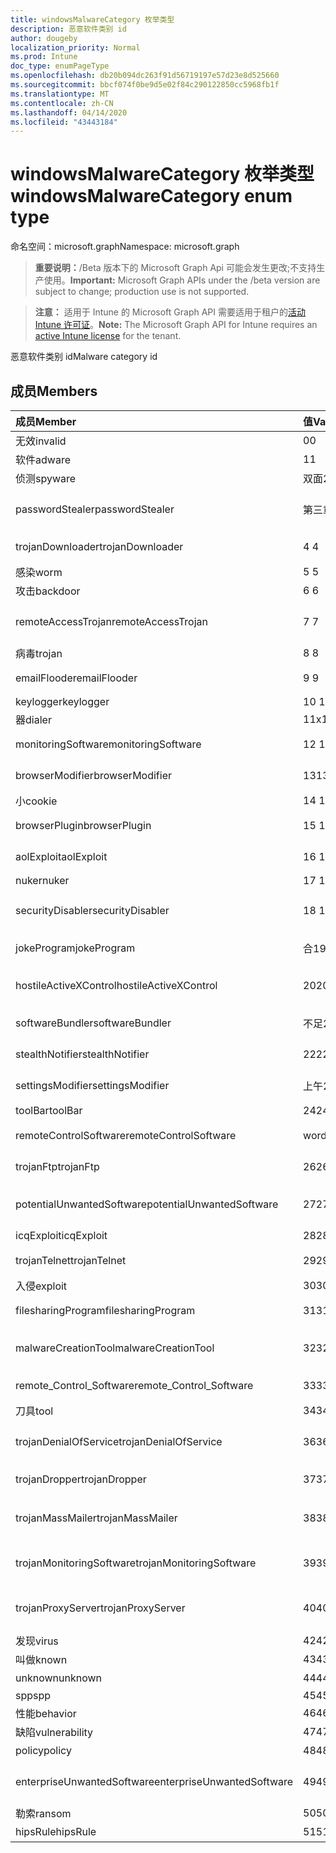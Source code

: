```yaml
---
title: windowsMalwareCategory 枚举类型
description: 恶意软件类别 id
author: dougeby
localization_priority: Normal
ms.prod: Intune
doc_type: enumPageType
ms.openlocfilehash: db20b094dc263f91d56719197e57d23e8d525660
ms.sourcegitcommit: bbcf074f0be9d5e02f84c290122850cc5968fb1f
ms.translationtype: MT
ms.contentlocale: zh-CN
ms.lasthandoff: 04/14/2020
ms.locfileid: "43443184"
---
```

# <a name="windowsmalwarecategory-enum-type"></a><span data-ttu-id="e9574-103">windowsMalwareCategory 枚举类型</span><span class="sxs-lookup"><span data-stu-id="e9574-103">windowsMalwareCategory enum type</span></span>

<span data-ttu-id="e9574-104">命名空间：microsoft.graph</span><span class="sxs-lookup"><span data-stu-id="e9574-104">Namespace: microsoft.graph</span></span>

> <span data-ttu-id="e9574-105">**重要说明：**/Beta 版本下的 Microsoft Graph Api 可能会发生更改;不支持生产使用。</span><span class="sxs-lookup"><span data-stu-id="e9574-105">**Important:** Microsoft Graph APIs under the /beta version are subject to change; production use is not supported.</span></span>

> <span data-ttu-id="e9574-106">**注意：** 适用于 Intune 的 Microsoft Graph API 需要适用于租户的[活动 Intune 许可证](https://go.microsoft.com/fwlink/?linkid=839381)。</span><span class="sxs-lookup"><span data-stu-id="e9574-106">**Note:** The Microsoft Graph API for Intune requires an [active Intune license](https://go.microsoft.com/fwlink/?linkid=839381) for the tenant.</span></span>

<span data-ttu-id="e9574-107">恶意软件类别 id</span><span class="sxs-lookup"><span data-stu-id="e9574-107">Malware category id</span></span>

## <a name="members"></a><span data-ttu-id="e9574-108">成员</span><span class="sxs-lookup"><span data-stu-id="e9574-108">Members</span></span>
|<span data-ttu-id="e9574-109">成员</span><span class="sxs-lookup"><span data-stu-id="e9574-109">Member</span></span>|<span data-ttu-id="e9574-110">值</span><span class="sxs-lookup"><span data-stu-id="e9574-110">Value</span></span>|<span data-ttu-id="e9574-111">说明</span><span class="sxs-lookup"><span data-stu-id="e9574-111">Description</span></span>|
|:---|:---|:---|
|<span data-ttu-id="e9574-112">无效</span><span class="sxs-lookup"><span data-stu-id="e9574-112">invalid</span></span>|<span data-ttu-id="e9574-113">0</span><span class="sxs-lookup"><span data-stu-id="e9574-113">0</span></span>|<span data-ttu-id="e9574-114">Invalid</span><span class="sxs-lookup"><span data-stu-id="e9574-114">Invalid</span></span>|
|<span data-ttu-id="e9574-115">软件</span><span class="sxs-lookup"><span data-stu-id="e9574-115">adware</span></span>|<span data-ttu-id="e9574-116">1</span><span class="sxs-lookup"><span data-stu-id="e9574-116">1</span></span>|<span data-ttu-id="e9574-117">软件</span><span class="sxs-lookup"><span data-stu-id="e9574-117">Adware</span></span>|
|<span data-ttu-id="e9574-118">侦测</span><span class="sxs-lookup"><span data-stu-id="e9574-118">spyware</span></span>|<span data-ttu-id="e9574-119">双面</span><span class="sxs-lookup"><span data-stu-id="e9574-119">2</span></span>|<span data-ttu-id="e9574-120">侦测</span><span class="sxs-lookup"><span data-stu-id="e9574-120">Spyware</span></span>|
|<span data-ttu-id="e9574-121">passwordStealer</span><span class="sxs-lookup"><span data-stu-id="e9574-121">passwordStealer</span></span>|<span data-ttu-id="e9574-122">第三章</span><span class="sxs-lookup"><span data-stu-id="e9574-122">3</span></span>|<span data-ttu-id="e9574-123">密码 stealer</span><span class="sxs-lookup"><span data-stu-id="e9574-123">Password stealer</span></span>|
|<span data-ttu-id="e9574-124">trojanDownloader</span><span class="sxs-lookup"><span data-stu-id="e9574-124">trojanDownloader</span></span>|<span data-ttu-id="e9574-125">4 </span><span class="sxs-lookup"><span data-stu-id="e9574-125">4</span></span>|<span data-ttu-id="e9574-126">特洛伊木马下载程序</span><span class="sxs-lookup"><span data-stu-id="e9574-126">Trojan downloader</span></span>|
|<span data-ttu-id="e9574-127">感染</span><span class="sxs-lookup"><span data-stu-id="e9574-127">worm</span></span>|<span data-ttu-id="e9574-128">5 </span><span class="sxs-lookup"><span data-stu-id="e9574-128">5</span></span>|<span data-ttu-id="e9574-129">感染</span><span class="sxs-lookup"><span data-stu-id="e9574-129">Worm</span></span>|
|<span data-ttu-id="e9574-130">攻击</span><span class="sxs-lookup"><span data-stu-id="e9574-130">backdoor</span></span>|<span data-ttu-id="e9574-131">6 </span><span class="sxs-lookup"><span data-stu-id="e9574-131">6</span></span>|<span data-ttu-id="e9574-132">攻击</span><span class="sxs-lookup"><span data-stu-id="e9574-132">Backdoor</span></span>|
|<span data-ttu-id="e9574-133">remoteAccessTrojan</span><span class="sxs-lookup"><span data-stu-id="e9574-133">remoteAccessTrojan</span></span>|<span data-ttu-id="e9574-134">7 </span><span class="sxs-lookup"><span data-stu-id="e9574-134">7</span></span>|<span data-ttu-id="e9574-135">远程访问特洛伊木马</span><span class="sxs-lookup"><span data-stu-id="e9574-135">Remote access Trojan</span></span>|
|<span data-ttu-id="e9574-136">病毒</span><span class="sxs-lookup"><span data-stu-id="e9574-136">trojan</span></span>|<span data-ttu-id="e9574-137">8 </span><span class="sxs-lookup"><span data-stu-id="e9574-137">8</span></span>|<span data-ttu-id="e9574-138">病毒</span><span class="sxs-lookup"><span data-stu-id="e9574-138">Trojan</span></span>|
|<span data-ttu-id="e9574-139">emailFlooder</span><span class="sxs-lookup"><span data-stu-id="e9574-139">emailFlooder</span></span>|<span data-ttu-id="e9574-140">9 </span><span class="sxs-lookup"><span data-stu-id="e9574-140">9</span></span>|<span data-ttu-id="e9574-141">电子邮件 flooder</span><span class="sxs-lookup"><span data-stu-id="e9574-141">Email flooder</span></span>|
|<span data-ttu-id="e9574-142">keylogger</span><span class="sxs-lookup"><span data-stu-id="e9574-142">keylogger</span></span>|<span data-ttu-id="e9574-143">10 </span><span class="sxs-lookup"><span data-stu-id="e9574-143">10</span></span>|<span data-ttu-id="e9574-144">Keylogger</span><span class="sxs-lookup"><span data-stu-id="e9574-144">Keylogger</span></span>|
|<span data-ttu-id="e9574-145">器</span><span class="sxs-lookup"><span data-stu-id="e9574-145">dialer</span></span>|<span data-ttu-id="e9574-146">11x17</span><span class="sxs-lookup"><span data-stu-id="e9574-146">11</span></span>|<span data-ttu-id="e9574-147">器</span><span class="sxs-lookup"><span data-stu-id="e9574-147">Dialer</span></span>|
|<span data-ttu-id="e9574-148">monitoringSoftware</span><span class="sxs-lookup"><span data-stu-id="e9574-148">monitoringSoftware</span></span>|<span data-ttu-id="e9574-149">12 </span><span class="sxs-lookup"><span data-stu-id="e9574-149">12</span></span>|<span data-ttu-id="e9574-150">监视软件</span><span class="sxs-lookup"><span data-stu-id="e9574-150">Monitoring software</span></span>|
|<span data-ttu-id="e9574-151">browserModifier</span><span class="sxs-lookup"><span data-stu-id="e9574-151">browserModifier</span></span>|<span data-ttu-id="e9574-152">13</span><span class="sxs-lookup"><span data-stu-id="e9574-152">13</span></span>|<span data-ttu-id="e9574-153">浏览器修饰符</span><span class="sxs-lookup"><span data-stu-id="e9574-153">Browser modifier</span></span>|
|<span data-ttu-id="e9574-154">小</span><span class="sxs-lookup"><span data-stu-id="e9574-154">cookie</span></span>|<span data-ttu-id="e9574-155">14 </span><span class="sxs-lookup"><span data-stu-id="e9574-155">14</span></span>|<span data-ttu-id="e9574-156">Cookie</span><span class="sxs-lookup"><span data-stu-id="e9574-156">Cookie</span></span>|
|<span data-ttu-id="e9574-157">browserPlugin</span><span class="sxs-lookup"><span data-stu-id="e9574-157">browserPlugin</span></span>|<span data-ttu-id="e9574-158">15 </span><span class="sxs-lookup"><span data-stu-id="e9574-158">15</span></span>|<span data-ttu-id="e9574-159">浏览器插件</span><span class="sxs-lookup"><span data-stu-id="e9574-159">Browser plugin</span></span>|
|<span data-ttu-id="e9574-160">aolExploit</span><span class="sxs-lookup"><span data-stu-id="e9574-160">aolExploit</span></span>|<span data-ttu-id="e9574-161">16 </span><span class="sxs-lookup"><span data-stu-id="e9574-161">16</span></span>|<span data-ttu-id="e9574-162">AOL 攻击</span><span class="sxs-lookup"><span data-stu-id="e9574-162">AOL exploit</span></span>|
|<span data-ttu-id="e9574-163">nuker</span><span class="sxs-lookup"><span data-stu-id="e9574-163">nuker</span></span>|<span data-ttu-id="e9574-164">17 </span><span class="sxs-lookup"><span data-stu-id="e9574-164">17</span></span>|<span data-ttu-id="e9574-165">Nuker</span><span class="sxs-lookup"><span data-stu-id="e9574-165">Nuker</span></span>|
|<span data-ttu-id="e9574-166">securityDisabler</span><span class="sxs-lookup"><span data-stu-id="e9574-166">securityDisabler</span></span>|<span data-ttu-id="e9574-167">18 </span><span class="sxs-lookup"><span data-stu-id="e9574-167">18</span></span>|<span data-ttu-id="e9574-168">安全 disabler</span><span class="sxs-lookup"><span data-stu-id="e9574-168">Security disabler</span></span>|
|<span data-ttu-id="e9574-169">jokeProgram</span><span class="sxs-lookup"><span data-stu-id="e9574-169">jokeProgram</span></span>|<span data-ttu-id="e9574-170">合</span><span class="sxs-lookup"><span data-stu-id="e9574-170">19</span></span>|<span data-ttu-id="e9574-171">玩笑程序</span><span class="sxs-lookup"><span data-stu-id="e9574-171">Joke program</span></span>|
|<span data-ttu-id="e9574-172">hostileActiveXControl</span><span class="sxs-lookup"><span data-stu-id="e9574-172">hostileActiveXControl</span></span>|<span data-ttu-id="e9574-173">20</span><span class="sxs-lookup"><span data-stu-id="e9574-173">20</span></span>|<span data-ttu-id="e9574-174">恶意 ActiveX 控件</span><span class="sxs-lookup"><span data-stu-id="e9574-174">Hostile ActiveX control</span></span>|
|<span data-ttu-id="e9574-175">softwareBundler</span><span class="sxs-lookup"><span data-stu-id="e9574-175">softwareBundler</span></span>|<span data-ttu-id="e9574-176">不足</span><span class="sxs-lookup"><span data-stu-id="e9574-176">21</span></span>|<span data-ttu-id="e9574-177">软件捆绑程序</span><span class="sxs-lookup"><span data-stu-id="e9574-177">Software bundler</span></span>|
|<span data-ttu-id="e9574-178">stealthNotifier</span><span class="sxs-lookup"><span data-stu-id="e9574-178">stealthNotifier</span></span>|<span data-ttu-id="e9574-179">22</span><span class="sxs-lookup"><span data-stu-id="e9574-179">22</span></span>|<span data-ttu-id="e9574-180">隐形修饰符</span><span class="sxs-lookup"><span data-stu-id="e9574-180">Stealth modifier</span></span>|
|<span data-ttu-id="e9574-181">settingsModifier</span><span class="sxs-lookup"><span data-stu-id="e9574-181">settingsModifier</span></span>|<span data-ttu-id="e9574-182">上午</span><span class="sxs-lookup"><span data-stu-id="e9574-182">23</span></span>|<span data-ttu-id="e9574-183">Settings 修饰符</span><span class="sxs-lookup"><span data-stu-id="e9574-183">Settings modifier</span></span>|
|<span data-ttu-id="e9574-184">toolBar</span><span class="sxs-lookup"><span data-stu-id="e9574-184">toolBar</span></span>|<span data-ttu-id="e9574-185">24</span><span class="sxs-lookup"><span data-stu-id="e9574-185">24</span></span>|<span data-ttu-id="e9574-186">工具栏</span><span class="sxs-lookup"><span data-stu-id="e9574-186">Toolbar</span></span>|
|<span data-ttu-id="e9574-187">remoteControlSoftware</span><span class="sxs-lookup"><span data-stu-id="e9574-187">remoteControlSoftware</span></span>|<span data-ttu-id="e9574-188">word</span><span class="sxs-lookup"><span data-stu-id="e9574-188">25</span></span>|<span data-ttu-id="e9574-189">远程控制软件</span><span class="sxs-lookup"><span data-stu-id="e9574-189">Remote control software</span></span>|
|<span data-ttu-id="e9574-190">trojanFtp</span><span class="sxs-lookup"><span data-stu-id="e9574-190">trojanFtp</span></span>|<span data-ttu-id="e9574-191">26</span><span class="sxs-lookup"><span data-stu-id="e9574-191">26</span></span>|<span data-ttu-id="e9574-192">特洛伊木马 FTP</span><span class="sxs-lookup"><span data-stu-id="e9574-192">Trojan FTP</span></span>|
|<span data-ttu-id="e9574-193">potentialUnwantedSoftware</span><span class="sxs-lookup"><span data-stu-id="e9574-193">potentialUnwantedSoftware</span></span>|<span data-ttu-id="e9574-194">27</span><span class="sxs-lookup"><span data-stu-id="e9574-194">27</span></span>|<span data-ttu-id="e9574-195">潜在的不需要的软件</span><span class="sxs-lookup"><span data-stu-id="e9574-195">Potential unwanted software</span></span>|
|<span data-ttu-id="e9574-196">icqExploit</span><span class="sxs-lookup"><span data-stu-id="e9574-196">icqExploit</span></span>|<span data-ttu-id="e9574-197">28</span><span class="sxs-lookup"><span data-stu-id="e9574-197">28</span></span>|<span data-ttu-id="e9574-198">ICQ 攻击</span><span class="sxs-lookup"><span data-stu-id="e9574-198">ICQ exploit</span></span>|
|<span data-ttu-id="e9574-199">trojanTelnet</span><span class="sxs-lookup"><span data-stu-id="e9574-199">trojanTelnet</span></span>|<span data-ttu-id="e9574-200">29</span><span class="sxs-lookup"><span data-stu-id="e9574-200">29</span></span>|<span data-ttu-id="e9574-201">特洛伊木马 telnet</span><span class="sxs-lookup"><span data-stu-id="e9574-201">Trojan telnet</span></span>|
|<span data-ttu-id="e9574-202">入侵</span><span class="sxs-lookup"><span data-stu-id="e9574-202">exploit</span></span>|<span data-ttu-id="e9574-203">30</span><span class="sxs-lookup"><span data-stu-id="e9574-203">30</span></span>|<span data-ttu-id="e9574-204">入侵</span><span class="sxs-lookup"><span data-stu-id="e9574-204">Exploit</span></span>|
|<span data-ttu-id="e9574-205">filesharingProgram</span><span class="sxs-lookup"><span data-stu-id="e9574-205">filesharingProgram</span></span>|<span data-ttu-id="e9574-206">31</span><span class="sxs-lookup"><span data-stu-id="e9574-206">31</span></span>|<span data-ttu-id="e9574-207">文件共享程序</span><span class="sxs-lookup"><span data-stu-id="e9574-207">File sharing program</span></span>|
|<span data-ttu-id="e9574-208">malwareCreationTool</span><span class="sxs-lookup"><span data-stu-id="e9574-208">malwareCreationTool</span></span>|<span data-ttu-id="e9574-209">32</span><span class="sxs-lookup"><span data-stu-id="e9574-209">32</span></span>|<span data-ttu-id="e9574-210">恶意软件创建工具</span><span class="sxs-lookup"><span data-stu-id="e9574-210">Malware creation tool</span></span>|
|<span data-ttu-id="e9574-211">remote_Control_Software</span><span class="sxs-lookup"><span data-stu-id="e9574-211">remote_Control_Software</span></span>|<span data-ttu-id="e9574-212">33</span><span class="sxs-lookup"><span data-stu-id="e9574-212">33</span></span>|<span data-ttu-id="e9574-213">远程控制软件</span><span class="sxs-lookup"><span data-stu-id="e9574-213">Remote control software</span></span>|
|<span data-ttu-id="e9574-214">刀具</span><span class="sxs-lookup"><span data-stu-id="e9574-214">tool</span></span>|<span data-ttu-id="e9574-215">34</span><span class="sxs-lookup"><span data-stu-id="e9574-215">34</span></span>|<span data-ttu-id="e9574-216">工具</span><span class="sxs-lookup"><span data-stu-id="e9574-216">Tool</span></span>|
|<span data-ttu-id="e9574-217">trojanDenialOfService</span><span class="sxs-lookup"><span data-stu-id="e9574-217">trojanDenialOfService</span></span>|<span data-ttu-id="e9574-218">36</span><span class="sxs-lookup"><span data-stu-id="e9574-218">36</span></span>|<span data-ttu-id="e9574-219">特洛伊木马拒绝服务</span><span class="sxs-lookup"><span data-stu-id="e9574-219">Trojan denial of service</span></span>|
|<span data-ttu-id="e9574-220">trojanDropper</span><span class="sxs-lookup"><span data-stu-id="e9574-220">trojanDropper</span></span>|<span data-ttu-id="e9574-221">37</span><span class="sxs-lookup"><span data-stu-id="e9574-221">37</span></span>|<span data-ttu-id="e9574-222">特洛伊木马程序吸管</span><span class="sxs-lookup"><span data-stu-id="e9574-222">Trojan dropper</span></span>|
|<span data-ttu-id="e9574-223">trojanMassMailer</span><span class="sxs-lookup"><span data-stu-id="e9574-223">trojanMassMailer</span></span>|<span data-ttu-id="e9574-224">38</span><span class="sxs-lookup"><span data-stu-id="e9574-224">38</span></span>|<span data-ttu-id="e9574-225">特洛伊木马邮件群发程序</span><span class="sxs-lookup"><span data-stu-id="e9574-225">Trojan mass mailer</span></span>|
|<span data-ttu-id="e9574-226">trojanMonitoringSoftware</span><span class="sxs-lookup"><span data-stu-id="e9574-226">trojanMonitoringSoftware</span></span>|<span data-ttu-id="e9574-227">39</span><span class="sxs-lookup"><span data-stu-id="e9574-227">39</span></span>|<span data-ttu-id="e9574-228">特洛伊木马监视软件</span><span class="sxs-lookup"><span data-stu-id="e9574-228">Trojan monitoring software</span></span>|
|<span data-ttu-id="e9574-229">trojanProxyServer</span><span class="sxs-lookup"><span data-stu-id="e9574-229">trojanProxyServer</span></span>|<span data-ttu-id="e9574-230">40</span><span class="sxs-lookup"><span data-stu-id="e9574-230">40</span></span>|<span data-ttu-id="e9574-231">特洛伊木马代理服务器</span><span class="sxs-lookup"><span data-stu-id="e9574-231">Trojan proxy server</span></span>|
|<span data-ttu-id="e9574-232">发现</span><span class="sxs-lookup"><span data-stu-id="e9574-232">virus</span></span>|<span data-ttu-id="e9574-233">42</span><span class="sxs-lookup"><span data-stu-id="e9574-233">42</span></span>|<span data-ttu-id="e9574-234">发现</span><span class="sxs-lookup"><span data-stu-id="e9574-234">Virus</span></span>|
|<span data-ttu-id="e9574-235">叫做</span><span class="sxs-lookup"><span data-stu-id="e9574-235">known</span></span>|<span data-ttu-id="e9574-236">43</span><span class="sxs-lookup"><span data-stu-id="e9574-236">43</span></span>|<span data-ttu-id="e9574-237">叫做</span><span class="sxs-lookup"><span data-stu-id="e9574-237">Known</span></span>|
|<span data-ttu-id="e9574-238">unknown</span><span class="sxs-lookup"><span data-stu-id="e9574-238">unknown</span></span>|<span data-ttu-id="e9574-239">44</span><span class="sxs-lookup"><span data-stu-id="e9574-239">44</span></span>|<span data-ttu-id="e9574-240">未知</span><span class="sxs-lookup"><span data-stu-id="e9574-240">Unknown</span></span>|
|<span data-ttu-id="e9574-241">spp</span><span class="sxs-lookup"><span data-stu-id="e9574-241">spp</span></span>|<span data-ttu-id="e9574-242">45</span><span class="sxs-lookup"><span data-stu-id="e9574-242">45</span></span>|<span data-ttu-id="e9574-243">SPP</span><span class="sxs-lookup"><span data-stu-id="e9574-243">SPP</span></span>|
|<span data-ttu-id="e9574-244">性能</span><span class="sxs-lookup"><span data-stu-id="e9574-244">behavior</span></span>|<span data-ttu-id="e9574-245">46</span><span class="sxs-lookup"><span data-stu-id="e9574-245">46</span></span>|<span data-ttu-id="e9574-246">行为</span><span class="sxs-lookup"><span data-stu-id="e9574-246">Behavior</span></span>|
|<span data-ttu-id="e9574-247">缺陷</span><span class="sxs-lookup"><span data-stu-id="e9574-247">vulnerability</span></span>|<span data-ttu-id="e9574-248">47</span><span class="sxs-lookup"><span data-stu-id="e9574-248">47</span></span>|<span data-ttu-id="e9574-249">缺陷</span><span class="sxs-lookup"><span data-stu-id="e9574-249">Vulnerability</span></span>|
|<span data-ttu-id="e9574-250">policy</span><span class="sxs-lookup"><span data-stu-id="e9574-250">policy</span></span>|<span data-ttu-id="e9574-251">48</span><span class="sxs-lookup"><span data-stu-id="e9574-251">48</span></span>|<span data-ttu-id="e9574-252">策略</span><span class="sxs-lookup"><span data-stu-id="e9574-252">Policy</span></span>|
|<span data-ttu-id="e9574-253">enterpriseUnwantedSoftware</span><span class="sxs-lookup"><span data-stu-id="e9574-253">enterpriseUnwantedSoftware</span></span>|<span data-ttu-id="e9574-254">49</span><span class="sxs-lookup"><span data-stu-id="e9574-254">49</span></span>|<span data-ttu-id="e9574-255">企业不需要的软件</span><span class="sxs-lookup"><span data-stu-id="e9574-255">Enterprise Unwanted Software</span></span>|
|<span data-ttu-id="e9574-256">勒索</span><span class="sxs-lookup"><span data-stu-id="e9574-256">ransom</span></span>|<span data-ttu-id="e9574-257">50</span><span class="sxs-lookup"><span data-stu-id="e9574-257">50</span></span>|<span data-ttu-id="e9574-258">勒索</span><span class="sxs-lookup"><span data-stu-id="e9574-258">Ransom</span></span>|
|<span data-ttu-id="e9574-259">hipsRule</span><span class="sxs-lookup"><span data-stu-id="e9574-259">hipsRule</span></span>|<span data-ttu-id="e9574-260">51</span><span class="sxs-lookup"><span data-stu-id="e9574-260">51</span></span>|<span data-ttu-id="e9574-261">HIPS 规则</span><span class="sxs-lookup"><span data-stu-id="e9574-261">HIPS Rule</span></span>|



